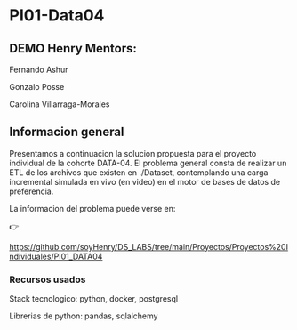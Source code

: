# PI01-Data04
## DEMO Henry Mentors:

Fernando Ashur

Gonzalo Posse

Carolina Villarraga-Morales


## Informacion general
Presentamos a continuacion la solucion propuesta para el proyecto individual de la cohorte DATA-04.
El problema general consta de realizar un ETL de los archivos que existen en ./Dataset, contemplando una carga incremental simulada en vivo (en video) en el motor de bases de datos de preferencia.

La informacion del problema puede verse en:

👉 

https://github.com/soyHenry/DS_LABS/tree/main/Proyectos/Proyectos%20Individuales/PI01_DATA04

### Recursos usados

Stack tecnologico: python, docker, postgresql

Librerias de python: pandas, sqlalchemy

###
